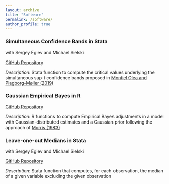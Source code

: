 ```yaml
---
layout: archive
title: "Software"
permalink: /software/
author_profile: true
---
```


### Simultaneous Confidence Bands in Stata
with Sergey Egiev and Michael Sielski

[GitHub Repository](https://github.com/ryanedmundkessler/simultaneous_confidence_bands_stata)

*Description*: Stata function to compute the critical values underlying the simultaneous sup-t confidence bands proposed in [Montiel Olea and Plagborg-Møller (2019)](https://onlinelibrary.wiley.com/doi/full/10.1002/jae.2656)

### Gaussian Empirical Bayes in R

[GitHub Repository](https://github.com/ryanedmundkessler/gaussian_empirical_bayes)

*Description*: R functions to compute Empirical Bayes adjustments in a model with Gaussian-distributed estimates and a Gaussian prior following the approach of [Morris (1983)](https://www.jstor.org/stable/2287098)

### Leave-one-out Medians in Stata 
with Sergey Egiev and Michael Sielski

[GitHub Repository](https://github.com/ryanedmundkessler/leave_one_out_median)

*Description*: Stata function that computes, for each observation, the median of a given variable excluding the given observation
